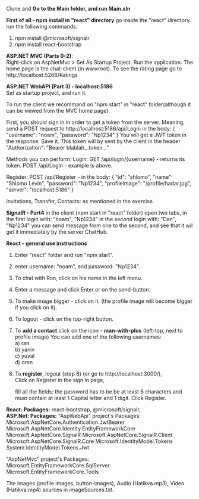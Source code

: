 Clone and **Go to the Main folder, and run Main.sln**
<br/>

**First of all - npm install in "react" directory**
go inside the "react" directory.
run the following commands:
1. npm install @microsoft/signalr
2. npm install react-bootstrap

**ASP.NET MVC (Parts 0-2)**: <br/>
Right-click on AspNetMvc > Set As Startup Project.
Run the application.
The home page is the chat-client (in wwwroot).
To see the rating page go to http://localhost:5266/Ratings

**ASP.NET WebAPI (Part 3) - localhost:5186** <br/>
Set as startup project, and run it.

To run the client we recommand on "npm start" in "react" folder(although it can be viewed from the MVC home page).

First, you should sign in in order to get a token from the server.
Meaning, send a POST request to http://localhost:5186/api/Login
in the body:
{
    "username": "noam",
    "password": "Np1234"
}
You will get a JWT token in the response.
Save it. This token will by sent by the client in the header
"Authorization": "Bearer blablah...token..."

Methods you can perform:
Login:
GET /api/login/{username} - returns its token.
POST /api/Login - example is above.

Register:
POST /api/Register - in the body:
{
    "id": "shlomo",
    "name": "Shlomo Levin",
    "password": "Np1234",
    "profileImage": "/profile/hadar.jpg",
    "server": "localhost:5186"
}

Invitations, Transfer, Contacts:
as mentioned in the exercise.

**SignalR - Part4**
in the client (npm start in "react" folder)
open two tabs,
in the first login with: "noam", "Np1234"
in the second login with: "Dan", "Np1234"
you can send message from one to the second,
and see that it wil get it immediately by the server ChatHub.

**React - general use instructions**
1. Enter "react" folder and run "npm start".
2. enter username: "noam", and password: "Np1234". <br/>
3. To chat with Ron, click on his name in the left menu. <br/>
4. Enter a message and click Enter or on the send-button. <br/>
5. To make image bigger - click on it.
   (the profile image will become bigger if you click on it).
6. To logout - click on the top-right button.
7. To **add a contact** click on the icon - **man-with-plus** (left-top, next to profile image)
    You can add one of the following usernames: <br/>
    a) ran <br/> 
    b) yaniv <br/>
    c) yuval <br/>
    d) oren <br/>

11. To **register**, logout (step 8) (or go to http://localhost:3000/),  
    Click on Register in the sign in page,

    fill all the fields:
    the password has to be be at least 6 characters
    and must contain at least 1 Capital letter and 1 digit.
    Click Register. 

**React: Packages:** react-bootstrap, @microsoft/signalr,   
**ASP.Net: Packages:**
"AspWebApi" project's Packages:
Microsoft.AspNetCore.Authentication.JwtBearer
Microsoft.AspNetCore.Identity.EntityFrameworkCore
Microsoft.AspNetCore.SignalR
Microsoft.AspNetCore.SignalR.Client
Microsoft.AspNetCore.SignalR.Core
Microsoft.IdentityModel.Tokens
System.IdentityModel.Tokens.Jwt

"AspNetMvc" project's Packages:
Microsoft.EntityFrameworkCore.SqlServer
Microsoft.EntityFrameworkCore.Tools
  
The Images (profile images, button-images), Audio (Hatikva.mp3), 
Video (Hatikva.mp4) sources in imageSources.txt.
